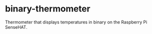 # binary-thermometer
Thermometer that displays temperatures in binary on the Raspberry Pi SenseHAT.
